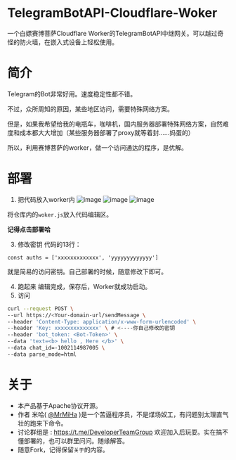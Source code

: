 # TelegramBotAPI-Cloudflare-Woker
一个白嫖赛博菩萨Cloudflare Worker的TelegramBotAPI中继网关。可以越过奇怪的防火墙，在嵌入式设备上轻松使用。

# 简介
Telegram的Bot非常好用。速度稳定性都不错。

不过，众所周知的原因，某些地区访问，需要特殊网络方案。

但是，如果我希望给我的电瓶车，咖啡机，国内服务器部署特殊网络方案，自然难度和成本都大大增加（某些服务器部署了proxy就等着封……妈蛋的）

所以，利用赛博菩萨的worker，做一个访问通达的程序，是优解。

# 部署
1. 把代码放入worker内
   ![image](https://github.com/user-attachments/assets/65907082-e9d9-468a-9c9c-324e5d86a290)
   ![image](https://github.com/user-attachments/assets/c93b1d21-1ccf-47af-b5a0-fb23c4a622fa)
   ![image](https://github.com/user-attachments/assets/84cec0ca-2f5d-4140-b189-51eaaeeff1ce)

  将仓库内的`woker.js`放入代码编辑区。

  **记得点击部署哈**
   
3. 修改密钥
   代码的13行：
```
const auths = ['xxxxxxxxxxxxx', 'yyyyyyyyyyyyy']
```
   就是简易的访问密钥。自己部署的时候，随意修改下即可。

4. 跑起来
   编辑完成，保存后，Worker就成功启动。
5. 访问
```bash
curl --request POST \
--url https://<Your-domain-url/sendMessage \
--header 'Content-Type: application/x-www-form-urlencoded' \
--header 'Key: xxxxxxxxxxxxxx' \ # <----你自己修改的密钥
--header 'bot_token: <Bot-Token>' \
--data 'text=<b> hello , Here </b>' \
--data chat_id=-1002114987005 \
--data parse_mode=html 
```

# 关于
- 本产品基于Apache协议开源。
- 作者 米哈( [@MrMiHa](https://t.me/MrMiHa) )是一个苦逼程序员，不是煤场奴工，有问题别太理直气壮的跑来下命令。
- 讨论群组是 : https://t.me/DeveloperTeamGroup 欢迎加入后玩耍。实在搞不懂部署的，也可以群里问问。随缘解答。
- 随意Fork，记得保留`关于`的内容。


